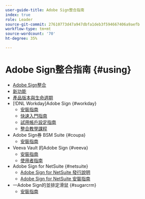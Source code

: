 ```yaml
---
user-guide-title: Adobe Sign整合指南
index: true
role: Leader
source-git-commit: 27610773d47a947dbfa1deb3f594667406a9aefb
workflow-type: tm+mt
source-wordcount: '70'
ht-degree: 35%

---
```



# Adobe Sign整合指南 {#using}

+ [Adobe Sign整合](home.md)
+ [新功能](whats-new.md)
+ [產品版本與生命週期](versions.md)
+ [!DNL Workday]Adobe Sign {#workday}
   + [安裝指南](workday/install.md)
   + [快速入門指南](workday/quick-start.md)
   + [試用帳戶設定指南](workday/trial-install.md)
   + [整合教學課程](workday/tutorial-video.md)
+ Adobe Sign券 BSM Suite {#coupa}
   + [安裝指南](coupa/install.md)
+ Veeva Vault 的Adobe Sign {#veeva}
   + [安裝指南](veeva/install.md)
   + [使用者指南](veeva/user.md)
+ Adobe Sign for NetSuite {#netsuite}
   + [Adobe Sign for NetSuite 發行說明](netsuite/release-notes.md)
   + [Adobe Sign for NetSuite 安裝指南](netsuite/install.md)
+ 一Adobe Sign的並排定滑鼠 {#sugarcrm}
   + [安裝指南](sugarcrm/install.md)

